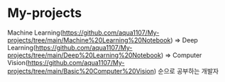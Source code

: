 # My-projects
Machine Learning(https://github.com/aqua1107/My-projects/tree/main/Machine%20Learning%20Notebook) 
=> Deep Learning(https://github.com/aqua1107/My-projects/tree/main/Deep%20Learning%20Notebook) 
=> Computer Vision(https://github.com/aqua1107/My-projects/tree/main/Basic%20Computer%20Vision) 순으로 공부하는 개발자
